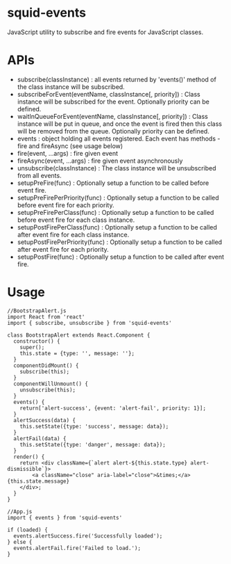# squid-events
JavaScript utility to subscribe and fire events for JavaScript classes.

# APIs
- subscribe(classInstance) : all events returned by 'events()' method of the class instance will be subscribed. 
-	subscribeForEvent(eventName, classInstance[, priority]) : Class instance will be subscribed for the event. Optionally priority can be defined.
-	waitInQueueForEvent(eventName, classInstance[, priority]) : Class instance will be put in queue, and once the event is fired then this class will be removed from the queue. Optionally priority can be defined.
-	events : object holding all events registered. Each event has methods - fire and fireAsync (see usage below)
-	fire(event, ...args) : fire given event
-	fireAsync(event, ...args) : fire given event asynchronously
-	unsubscribe(classInstance) : The class instance will be unsubscribed from all events.
-	setupPreFire(func) : Optionally setup a function to be called before event fire.
-	setupPreFirePerPriority(func) : Optionally setup a function to be called before event fire for each priority.
-	setupPreFirePerClass(func) : Optionally setup a function to be called before event fire for each class instance.
-	setupPostFirePerClass(func) : Optionally setup a function to be called after event fire for each class instance.
-	setupPostFirePerPriority(func) : Optionally setup a function to be called after event fire for each priority.
-	setupPostFire(func) : Optionally setup a function to be called after event fire.

# Usage
```
//BootstrapAlert.js
import React from 'react'
import { subscribe, unsubscribe } from 'squid-events'

class BootstrapAlert extends React.Component {
  constructor() {
  	super();
  	this.state = {type: '', message: ''};
  }
  componentDidMount() {
  	subscribe(this);
  }
  componentWillUnmount() {
  	unsubscribe(this);
  }
  events() {
  	return['alert-success', {event: 'alert-fail', priority: 1}];
  }
  alertSuccess(data) {
  	this.setState({type: 'success', message: data});
  }
  alertFail(data) {
  	this.setState({type: 'danger', message: data});
  }
  render() {
    return <div className={`alert alert-${this.state.type} alert-dismissible`}>
		<a className="close" aria-label="close">&times;</a>{this.state.message}
	</div>;
  }
}

//App.js
import { events } from 'squid-events'

if (loaded) {
  events.alertSuccess.fire('Successfully loaded');
} else {
  events.alertFail.fire('Failed to load.');
}
```
